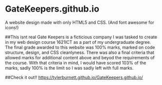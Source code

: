 # GateKeepers.github.io
A website design made with only HTML5 and CSS. (And font awesome for icons!)

##This isnt real
Gate Keepers is a ficticious company I was tasked to create in my web design course 1621ICT as a part of my undergraduate degree.
The final grade awarded to this website was 100% marks, marked on code structure, design, and CSS cleanlyness. 
There was also a final criteria that allowed marks for additional content above and beyod the requirements of the course.
With that criteria in mind, I would have scored 103% of the marks, sadly 100% is the limit so I was sadly left with full marks.

##Check it out!! 
https://tylerburnett.github.io/GateKeepers.github.io/
